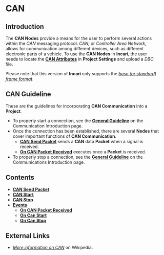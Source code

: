 # CAN

## Introduction

The **CAN Nodes** provide a means for the user to perform several actions within the _CAN_ messaging protocol. _CAN_, or _Controller Area Network_, allows for communication among different devices, such as different electronic parts of a vehicle. To use the **CAN Nodes** in **Incari**, the user needs to locate the [**CAN Attributes**](../../../modules/project-settings/CAN.md) in **Project Settings** and upload a _DBC_ file.

Please note that this version of **Incari** only supports the [*base (or standard) frame format*](https://en.wikipedia.org/wiki/CAN_bus#Base_frame_format).

## CAN Guideline

These are the guidelines for incorporating **CAN Communication** into a **Project**.

* To properly start a connection, see the [**General Guideline**](../README.md#general-guideline) on the Communication Introduction page.
* Once the connection has been established, there are several **Nodes** that cover important functions of **CAN Communication**.
  * [**CAN Send Packet**](cansendpacket.md) sends a **CAN** data **Packet** when a signal is received. 
  * [**On CAN Packet Received**](events/oncanpacketreceived.md) executes once a **Packet** is received.
* To properly stop a connection, see the [**General Guideline**](../README.md#general-guideline) on the Communications Introduction page.


## Contents

* [**CAN Send Packet**](cansendpacket.md)
* [**CAN Start**](canstart.md)
* [**CAN Stop**](canstop.md)
* [**Events**](events/)
  * [**On CAN Packet Received**](events/oncanpacketreceived.md)
  * [**On Can Start**](events/oncanstart.md)
  * [**On Can Stop**](events/oncanstop.md)

## External Links

* [_More information on CAN_](https://en.wikipedia.org/wiki/CAN_bus) on Wikipedia.

